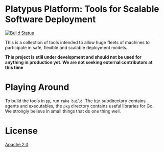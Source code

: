 # Platypus Platform: Tools for Scalable Software Deployment

[![Build Status](https://travis-ci.org/square/p2.svg?branch=master)](https://travis-ci.org/square/p2)

This is a collection of tools intended to allow huge fleets of machines to participate in safe, flexible and scalable deployment models.

**This project is still under development and should not be used for anything in production yet. We are not seeking external contributors at this time**

# Playing Around

To build the tools in `pp`, run `rake build`. The `bin` subdirectory contains agents and executables, the `pkg` directory contains useful libraries for Go. We strongly believe in small things that do one thing well.

# License

[Apache 2.0](http://www.apache.org/licenses/LICENSE-2.0.html)
